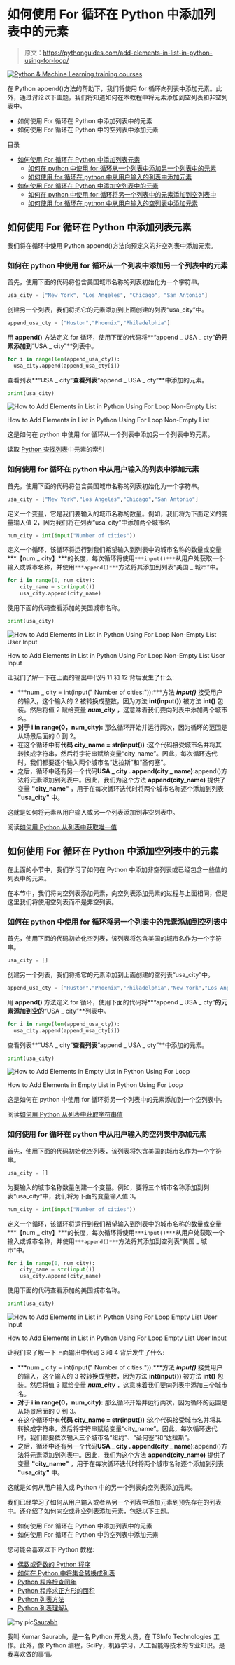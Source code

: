 # 如何使用 For 循环在 Python 中添加列表中的元素

> 原文：<https://pythonguides.com/add-elements-in-list-in-python-using-for-loop/>

[![Python & Machine Learning training courses](img/49ec9c6da89a04c9f45bab643f8c765c.png)](https://sharepointsky.teachable.com/p/python-and-machine-learning-training-course)

在 Python append()方法的帮助下，我们将使用 for 循环向列表中添加元素。此外，通过讨论以下主题，我们将知道如何在本教程中将元素添加到空列表和非空列表中。

*   如何使用 For 循环在 Python 中添加列表中的元素
*   如何使用 For 循环在 Python 中的空列表中添加元素

目录

[](#)

*   [如何使用 For 循环在 Python 中添加列表元素](#How_to_Add_Elements_in_List_in_Python_Using_For_Loop "How to Add Elements in List in Python Using For Loop")
    *   [如何在 python 中使用 for 循环从一个列表中添加另一个列表中的元素](#How_to_add_elements_in_a_list_from_another_list_in_python_using_for_loop "How to add elements in a list from another list in python using for loop")
    *   [如何使用 for 循环在 python 中从用户输入的列表中添加元素](#How_to_add_elements_in_a_list_from_user_input_in_python_using_for_loop "How to add elements in a list from user input in python using for loop")
*   [如何使用 For 循环在 Python 中添加空列表中的元素](#How_to_Add_Elements_in_Empty_List_in_Python_Using_For_Loop "How to Add Elements in Empty List in Python Using For Loop")
    *   [如何在 python 中使用 for 循环将另一个列表中的元素添加到空列表中](#How_to_add_elements_in_an_empty_list_from_another_list_in_python_using_for_loop "How to add elements in an empty list from another list in python using for loop")
    *   [如何使用 for 循环在 python 中从用户输入的空列表中添加元素](#How_to_add_elements_in_an_empty_list_from_user_input_in_python_using_for_loop "How to add elements in an empty list from user input in python using for loop")

## 如何使用 For 循环在 Python 中添加列表元素

我们将在循环中使用 Python append()方法向预定义的非空列表中添加元素。

### 如何在 python 中使用 for 循环从一个列表中添加另一个列表中的元素

首先，使用下面的代码将包含美国城市名称的列表初始化为一个字符串。

```py
usa_city = ["New York", "Los Angeles", "Chicago", "San Antonio"]
```

创建另一个列表，我们将把它的元素添加到上面创建的列表“usa_city”中。

```py
append_usa_cty = ["Huston","Phoenix","Philadelphia"]
```

用 **append()** 方法定义 for 循环，使用下面的代码将**“append _ USA _ cty”**的元素添加到**“USA _ city”**列表中。

```py
for i in range(len(append_usa_cty)):
  usa_city.append(append_usa_cty[i])
```

查看列表**“USA _ city”**查看列表**“append _ USA _ cty”**中添加的元素。

```py
print(usa_city)
```

![How to Add Elements in List in Python Using For Loop Non-Empty List](img/31699b32aafa0a186160dd50d6dc9f12.png "How To Add Elements In List In Python Using For Loop Non Empty List")

How to Add Elements in List in Python Using For Loop Non-Empty List

这是如何在 python 中使用 for 循环从一个列表中添加另一个列表中的元素。

读取 [Python 查找列表](https://pythonguides.com/python-find-index-of-element-in-list/)中元素的索引

### 如何使用 for 循环在 python 中从用户输入的列表中添加元素

首先，使用下面的代码将包含美国城市名称的列表初始化为一个字符串。

```py
usa_city = ["New York","Los Angeles","Chicago","San Antonio"]
```

定义一个变量，它是我们要输入的城市名称的数量。例如，我们将为下面定义的变量输入值 2，因为我们将在列表“usa_city”中添加两个城市名

```py
num_city = int(input("Number of cities"))
```

定义一个循环，该循环将运行到我们希望输入到列表中的城市名称的数量或变量***【num _ city】***的长度，每次循环将使用`***input()***`从用户处获取一个输入或城市名称，并使用`***append()***`方法将其添加到列表“美国 _ 城市”中。

```py
for i in range(0, num_city):
    city_name = str(input())
    usa_city.append(city_name) 
```

使用下面的代码查看添加的美国城市名称。

```py
print(usa_city)
```

![How to Add Elements in List in Python Using For Loop Non-Empty List User Input](img/13cd13a4697dda46e11b2375abe4f637.png "How To Add Elements In List In Python Using For Loop Non Empty List User Input")

How to Add Elements in List in Python Using For Loop Non-Empty List User Input

让我们了解一下在上面的输出中代码 11 和 12 背后发生了什么:

*   ***num _ city = int(input(" Number of cities:")):***方法 ***input()*** 接受用户的输入，这个输入的 2 被转换成整数，因为方法 **int(input())** 被方法 **int()** 包装。然后将值 2 赋给变量 ***num_city*** ，这意味着我们要向列表中添加两个城市名。
*   **对于 i in range(0，num_city):** 那么循环开始并运行两次，因为循环的范围是从场景后面的 0 到 2。
*   在这个循环中有**代码 city_name = str(input())** :这个代码接受城市名并将其转换成字符串，然后将字符串赋给变量“city_name”。因此，每次循环迭代时，我们都要逐个输入两个城市名“达拉斯”和“圣何塞”。
*   之后，循环中还有另一个代码**USA _ city . append(city _ name)**:append()方法将元素添加到列表中。因此，我们为这个方法 **append(city_name)** 提供了变量 **"city_name"** ，用于在每次循环迭代时将两个城市名称逐个添加到列表 **"usa_city"** 中。

这就是如何将元素从用户输入或另一个列表添加到非空列表中。

阅读[如何用 Python 从列表中获取唯一值](https://pythonguides.com/get-unique-values-from-list-python/)

## 如何使用 For 循环在 Python 中添加空列表中的元素

在上面的小节中，我们学习了如何在 Python 中添加非空列表或已经包含一些值的列表中的元素。

在本节中，我们将向空列表添加元素，向空列表添加元素的过程与上面相同，但是这里我们将使用空列表而不是非空列表。

### 如何在 python 中使用 for 循环将另一个列表中的元素添加到空列表中

首先，使用下面的代码初始化空列表，该列表将包含美国的城市名作为一个字符串。

```py
usa_city = []
```

创建另一个列表，我们将把它的元素添加到上面创建的空列表“usa_city”中。

```py
append_usa_cty = ["Huston","Phoenix","Philadelphia","New York","Los Angeles","Chicago","San Antonio"]
```

用 **append()** 方法定义 for 循环，使用下面的代码将**“append _ USA _ cty”**的元素添加到空的**“USA _ city”**列表中。

```py
for i in range(len(append_usa_cty)):
  usa_city.append(append_usa_cty[i])
```

查看列表**“USA _ city”**查看列表**“append _ USA _ cty”**中添加的元素。

```py
print(usa_city)
```

![How to Add Elements in Empty List in Python Using For Loop](img/83715bec812ab2ea9713468276287c0b.png "How To Add Elements In Empty List In Python Using For Loop")

How to Add Elements in Empty List in Python Using For Loop

这是如何在 python 中使用 for 循环将另一个列表中的元素添加到一个空列表中。

阅读[如何用 Python 从列表中获取字符串值](https://pythonguides.com/how-to-get-string-values-from-list-in-python/)

### 如何使用 for 循环在 python 中从用户输入的空列表中添加元素

首先，使用下面的代码初始化空列表，该列表将包含美国的城市名作为一个字符串。

```py
usa_city = []
```

为要输入的城市名称数量创建一个变量。例如，要将三个城市名称添加到列表“usa_city”中，我们将为下面的变量输入值 3。

```py
num_city = int(input("Number of cities"))
```

定义一个循环，该循环将运行到我们希望输入到列表中的城市名称的数量或变量***【num _ city】***的长度，每次循环将使用`***input()***`从用户处获取一个输入或城市名称，并使用`***append()***`方法将其添加到空列表“美国 _ 城市”中。

```py
for i in range(0, num_city):
    city_name = str(input())
    usa_city.append(city_name) 
```

使用下面的代码查看添加的美国城市名称。

```py
print(usa_city)
```

![How to Add Elements in List in Python Using For Loop Empty List User Input](img/ebba646e0fed59c6da0d9fcd0503216a.png "How To Add Elements In List In Python Using For Loop Empty List User Input")

How to Add Elements in List in Python Using For Loop Empty List User Input

让我们来了解一下上面输出中代码 3 和 4 背后发生了什么:

*   ***num _ city = int(input(" Number of cities:")):***方法 ***input()*** 接受用户的输入，这个输入的 3 被转换成整数，因为方法 **int(input())** 被方法 **int()** 包装。然后将值 3 赋给变量 ***num_city*** ，这意味着我们要向列表中添加三个城市名。
*   **对于 i in range(0，num_city):** 那么循环开始并运行两次，因为循环的范围是从场景后面的 0 到 3。
*   在这个循环中有**代码 city_name = str(input())** :这个代码接受城市名并将其转换成字符串，然后将字符串赋给变量“city_name”。因此，每次循环迭代时，我们都要依次输入三个城市名“纽约”、“圣何塞”和“达拉斯”。
*   之后，循环中还有另一个代码**USA _ city . append(city _ name)**:append()方法将元素添加到列表中。因此，我们为这个方法 **append(city_name)** 提供了变量 **"city_name"** ，用于在每次循环迭代时将两个城市名称逐个添加到列表 **"usa_city"** 中。

这就是如何从用户输入或 Python 中的另一个列表向空列表添加元素。

我们已经学习了如何从用户输入或者从另一个列表中添加元素到预先存在的列表中。还介绍了如何向空或非空列表添加元素，包括以下主题。

*   如何使用 For 循环在 Python 中添加列表中的元素
*   如何使用 For 循环在 Python 中的空列表中添加元素

您可能会喜欢以下 Python 教程:

*   [偶数或奇数的 Python 程序](https://pythonguides.com/python-program-for-even-or-odd/)
*   [如何在 Python 中将集合转换成列表](https://pythonguides.com/convert-a-set-to-a-list-in-python/)
*   [Python 程序检查闰年](https://pythonguides.com/python-program-to-check-leap-year/)
*   [Python 程序求正方形的面积](https://pythonguides.com/python-program-to-find-the-area-of-square/)
*   [Python 列表方法](https://pythonguides.com/python-list-methods/)
*   [Python 列表理解λ](https://pythonguides.com/python-list-comprehension/)

![my pic](img/fc8bddad8c470ec33818e154c88c3897.png "my pic")[Saurabh](https://pythonguides.com/author/saurabh/)

我叫 Kumar Saurabh，是一名 Python 开发人员，在 TSInfo Technologies 工作。此外，像 Python 编程，SciPy，机器学习，人工智能等技术的专业知识。是我喜欢做的事情。